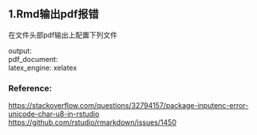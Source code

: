## 1.Rmd输出pdf报错
  在文件头部pdf输出上配置下列文件

 output:  
     pdf_document:  
         latex_engine: xelatex
         
### Reference:
https://stackoverflow.com/questions/32794157/package-inputenc-error-unicode-char-u8-in-rstudio  
https://github.com/rstudio/rmarkdown/issues/1450

